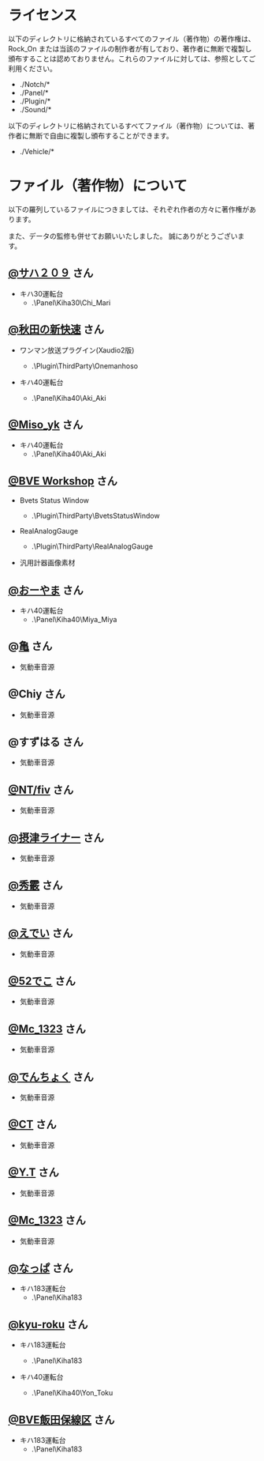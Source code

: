 # ライセンス

以下のディレクトリに格納されているすべてのファイル（著作物）の著作権は、 Rock_On または当該のファイルの制作者が有しており、著作者に無断で複製し頒布することは認めておりません。これらのファイルに対しては、参照としてご利用ください。

- ./Notch/*
- ./Panel/*
- ./Plugin/*
- ./Sound/*

以下のディレクトリに格納されているすべてファイル（著作物）については、著作者に無断で自由に複製し頒布することができます。

- ./Vehicle/*


# ファイル（著作物）について

以下の羅列しているファイルにつきましては、それぞれ作者の方々に著作権があります。

また、データの監修も併せてお願いいたしました。
誠にありがとうございます。


## [@サハ２０９](http://saha209kame.web.fc2.com/) さん

- キハ30運転台
  - .\Panel\Kiha30\Chi_Mari


## [@秋田の新快速](http://asked757001.web.fc2.com/) さん

- ワンマン放送プラグイン(Xaudio2版)
  - .\Plugin\ThirdParty\Onemanhoso

- キハ40運転台
  - .\Panel\Kiha40\Aki_Aki


## [@Miso_yk](https://miso-yk.wixsite.com/ci19) さん

- キハ40運転台
  - .\Panel\Kiha40\Aki_Aki


## [@BVE Workshop](http://bvews.jpn.org/) さん

- Bvets Status Window
  - .\Plugin\ThirdParty\BvetsStatusWindow

- RealAnalogGauge
  - .\Plugin\ThirdParty\RealAnalogGauge

- 汎用計器画像素材


## [@おーやま](https://twitter.com/Aila_SW) さん

- キハ40運転台
  - .\Panel\Kiha40\Miya_Miya


## @[亀](https://twitter.com/anagumakame) さん

- 気動車音源


## @Chiy さん

- 気動車音源


## @すずはる さん

- 気動車音源


## [@NT/fiv](http://kantanbay.org/) さん

- 気動車音源


## [@摂津ライナー](https://blog.ap.teacup.com/bve-west/) さん

- 気動車音源


## [@秀霰](http://km207.blog.fc2.com/) さん

- 気動車音源


## [@えでい](https://twitter.com/eddy_474740) さん

- 気動車音源


## [@52でこ](https://twitter.com/52D5022D_2154) さん

- 気動車音源


## [@Mc_1323](https://mc1323bve.blogspot.com/) さん

- 気動車音源


## [@でんちょく](https://twitter.com/ME41AEB) さん

- 気動車音源


## [@CT](https://twitter.com/ct_813) さん

- 気動車音源


## [@Y.T](https://twitter.com/OCEAN283) さん

- 気動車音源


## [@Mc_1323](https://mc1323bve.blogspot.com/) さん

- 気動車音源


## [@なっぱ](https://bvetkn.jimdofree.com/) さん

- キハ183運転台
  - .\Panel\Kiha183


## [@kyu-roku](https://kyurokugouyon.web.fc2.com/) さん

- キハ183運転台
  - .\Panel\Kiha183

- キハ40運転台
  - .\Panel\Kiha40\Yon_Toku


## [@BVE飯田保線区](http://bve.iida-hosenku.com/) さん

- キハ183運転台
  - .\Panel\Kiha183

